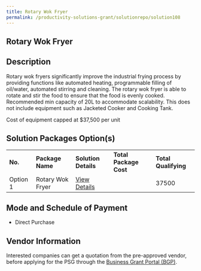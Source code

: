 ```yaml
---
title: Rotary Wok Fryer
permalink: /productivity-solutions-grant/solutionrepo/solution108
---
```


## Rotary Wok Fryer

## Description

Rotary wok fryers significantly improve the industrial frying process by providing functions like automated heating, programmable filling of oil/water, automated stirring and cleaning. 
The rotary wok fryer is able to rotate and stir the food to ensure that the food is evenly cooked. Recommended min capacity of 20L to accommodate scalability. This does not include equipment such as Jacketed Cooker and Cooking Tank.

Cost of equipment capped at $37,500 per unit 

## Solution Packages Option(s)

<table>
<tr>
<td><b>No.</b></td>
<td><b>Package Name</b></td>
<td><b>Solution Details</b></td>
<td><b>Total Package Cost</b></td>
<td><b>Total Qualifying</b></td>
</tr>
<tr>
<td>Option 1</td>
<td>Rotary Wok Fryer</td>
<td><a href=''>View Details</a></td>
<td></td>
<td>37500</td>
</tr>
</table>

## Mode and Schedule of Payment

 - Direct Purchase

## Vendor Information

 

Interested companies can get a quotation from the pre-approved vendor, before applying for the PSG through the <a href='https://www.businessgrants.gov.sg/'>Business Grant Portal (BGP)</a>.
<script src="/jquery/resize-tables.js"></script>
